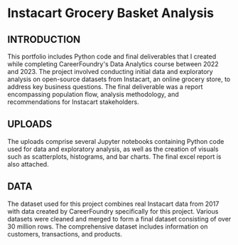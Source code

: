 # Instacart Grocery Basket Analysis

## INTRODUCTION
This portfolio includes Python code and final deliverables that I created while completing CareerFoundry's Data Analytics course between 2022 and 2023. The project involved conducting initial data and exploratory analysis on open-source datasets from Instacart, an online grocery store, to address key business questions. The final deliverable was a report encompassing population flow, analysis methodology, and recommendations for Instacart stakeholders.

## UPLOADS
The uploads comprise several Jupyter notebooks containing Python code used for data and exploratory analysis, as well as the creation of visuals such as scatterplots, histograms, and bar charts. The final excel report is also attached.

## DATA
The dataset used for this project combines real Instacart data from 2017 with data created by CareerFoundry specifically for this project. Various datasets were cleaned and merged to form a final dataset consisting of over 30 million rows. The comprehensive dataset includes information on customers, transactions, and products.
